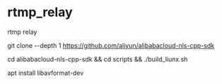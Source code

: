# rtmp_relay
rtmp relay

git clone --depth 1 https://github.com/aliyun/alibabacloud-nls-cpp-sdk

cd alibabacloud-nls-cpp-sdk && cd scripts && ./build_liunx.sh

apt install libavformat-dev
